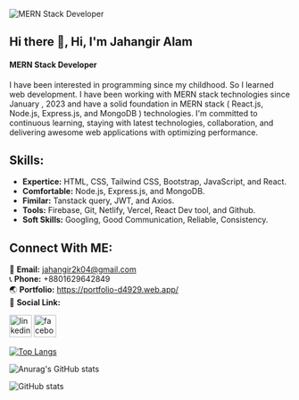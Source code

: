 ![MERN Stack Developer](https://i.ibb.co/mTzpF4f/linked-In-banner.png)

## Hi there 👋, Hi, I'm Jahangir Alam
#### MERN Stack Developer

I have been interested in programming since my childhood. So I learned web development. I have been working with MERN stack technologies since January , 2023 and have a solid foundation in MERN stack ( React.js, Node.js, Express.js, and MongoDB ) technologies. I'm committed to continuous learning, staying with latest technologies, collaboration, and delivering awesome web applications with optimizing performance.

## Skills: 
- **Expertice:** HTML, CSS, Tailwind CSS, Bootstrap, JavaScript, and React.
- **Comfortable:** Node.js, Express.js, and MongoDB.
- **Fimilar:** Tanstack query, JWT, and Axios.
- **Tools:** Firebase, Git, Netlify, Vercel, React Dev tool, and Github.
- **Soft Skills:**  Googling, Good Communication, Reliable, Consistency.

## Connect With ME: 
📧 **Email:** jahangir2k04@gmail.com </br>
📞 **Phone:** +8801629642849 </br>
🌏 **Portfolio:** https://portfolio-d4929.web.app/ </br>
🔗 **Social Link:**


[<img src='https://static-00.iconduck.com/assets.00/linkedin-icon-2048x2048-ya5g47j2.png' alt='linkedin' height='40'>](https://www.linkedin.com/in/jahangir-alam-2k2/)
[<img src='https://www.edigitalagency.com.au/wp-content/uploads/Facebook-logo-blue-circle-large-transparent-png.png' alt='facebook' height='40'>](https://www.facebook.com/3jahangiralam) 

[![Top Langs](https://github-readme-stats.vercel.app/api/top-langs/?username=jahangir2k04)](https://github.com/anuraghazra/github-readme-stats)

![Anurag's GitHub stats](https://github-readme-stats.vercel.app/api?username=anuraghazra&theme=dark&show_icons=true)

![GitHub stats](https://github-readme-stats.vercel.app/api?username=jahangir2k04&show_icons=true&count_private=true)  

